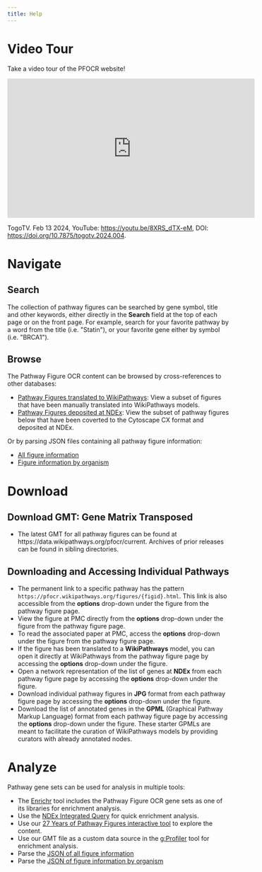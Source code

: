 ```yaml
---
title: Help
---
```

<div id="video">
 <h1>Video Tour</h1>
        <p>Take a video tour of the PFOCR website!</p>
        <p><iframe width="560" height="315" src="https://www.youtube.com/embed/8XRS_dTX-eM?si=ufH5i7Ah7Dc8sMx9" title="YouTube video player" frameborder="0" allow="accelerometer; autoplay; clipboard-write; encrypted-media; gyroscope; picture-in-picture; web-share" allowfullscreen></iframe></p>
        <p>TogoTV. Feb 13 2024, YouTube: <a href="https://youtu.be/8XRS_dTX-eM" target="_blank">https://youtu.be/8XRS_dTX-eM</a>, DOI: <a href="https://doi.org/10.7875/togotv.2024.004" target="_blank">https://doi.org/10.7875/togotv.2024.004</a>.</p>
        
<div id="navigate">
<h1>Navigate</h1>

<h2>Search</h2>
<p>The collection of pathway figures can be searched by gene symbol, title and other keywords, either directly in the <b>Search</b> field at the top of each page or on the front page. For example, search for your favorite pathway by a word from the title (i.e. "Statin"), or your favorite gene either by symbol (i.e. "BRCA1").</p>

<h2>Browse</h2>
<p>The Pathway Figure OCR content can be browsed by cross-references to other databases:</p>
<ul>
<li><a href="/browse/wikipathways.html">Pathway Figures translated to WikiPathways</a>: View a subset of figures that have been manually translated into WikiPathways models.</li>
<li><a href="/browse/ndex.html">Pathway Figures deposited at NDEx</a>: View the subset of pathway figures below that have been coverted to the Cytoscape CX format and deposited at NDEx.</li>
</ul>

<p>Or by parsing JSON files containing all pathway figure information:</p>
<ul>
<li><a href="https://pfocr.wikipathways.org/json/getFigureInfo.json">All figure information</a></li>
<li><a href="https://pfocr.wikipathways.org/json/listFiguresByOrganism.json">Figure information by organism</a></li>
</ul>
</div>

<div id="download">
<h1>Download</h1>

<h2>Download GMT: Gene Matrix Transposed</h2>
<ul>
<li>The latest GMT for all pathway figures can be found at https://data.wikipathways.org/pfocr/current. Archives of prior releases can be found in sibling directories.
</li>
</ul>

<h2>Downloading and Accessing Individual Pathways</h2>
<ul>
<li>The permanent link to a specific pathway has the pattern <code>https://pfocr.wikipathways.org/figures/{figid}.html</code>. This link is also accessible from the <b>options</b> drop-down under the figure from the pathway figure page.</li>
<li>View the figure at PMC directly from the <b>options</b> drop-down under the figure from the pathway figure page.</li>
<li>To read the associated paper at PMC, access the <b>options</b> drop-down under the figure from the pathway figure page.</li>
<li>If the figure has been translated to a <b>WikiPathways</b> model, you can open it directly at WikiPathways from the pathway figure page by accessing the <b>options</b> drop-down under the figure.</li>
<li>Open a network representation of the list of genes at <b>NDEx</b> from each pathway figure page by accessing the <b>options</b> drop-down under the figure.</li>
<li>Download individual pathway figures in <b>JPG</b> format from each pathway figure page by accessing the <b>options</b> drop-down under the figure.</li>
<li>Download the list of annotated genes in the <b>GPML</b> (Graphical Pathway Markup Language) format from each pathway figure page by accessing the <b>options</b> drop-down under the figure. These starter GPMLs are meant to facilitate the curation of WikiPathways models by providing curators with already annotated nodes.</li>
</ul>


</div>


<div id="analyze">
<h1>Analyze</h1>

<p>Pathway gene sets can be used for analysis in multiple tools:</p>
<ul>
<li>The <a href="https://maayanlab.cloud/Enrichr/" target="_blank">Enrichr</a> tool includes the Pathway Figure OCR gene sets as one of its libraries for enrichment analysis.</li>
<li>Use the <a href="https://www.ndexbio.org/iquery/" target="_blank">NDEx Integrated Query</a> for quick enrichment analysis.</li>
<li>Use our <a href="https://gladstone-bioinformatics.shinyapps.io/shiny-25years/" target="_blank">27 Years of Pathway Figures interactive tool</a> to explore the content.</li>
<li>Use our GMT file as a custom data source in the <a href="https://biit.cs.ut.ee/gprofiler/gost" target="_blank">g:Profiler</a> tool for enrichment analysis.</li>
<li>Parse the <a href="https://pfocr.wikipathways.org/json/getFigureInfo.json">JSON of all figure information</a></li>
<li>Parse the <a href="https://pfocr.wikipathways.org/json/listFiguresByOrganism.json">JSON of figure information by organism</a></li>
</ul>
</div>